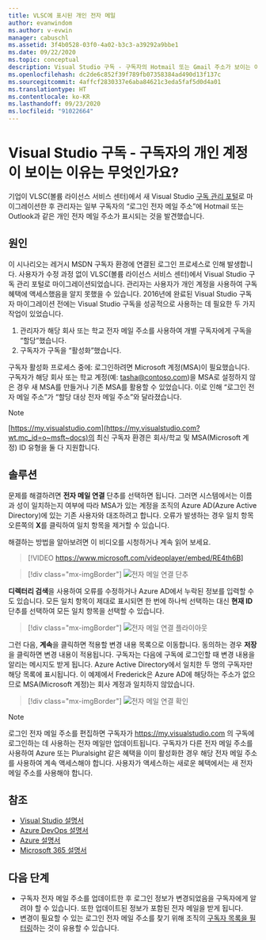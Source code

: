 ```yaml
---
title: VLSC에 표시된 개인 전자 메일
author: evanwindom
ms.author: v-evwin
manager: cabuschl
ms.assetid: 3f4b0528-03f0-4a02-b3c3-a39292a9bbe1
ms.date: 09/22/2020
ms.topic: conceptual
description: Visual Studio 구독 - 구독자의 Hotmail 또는 Gmail 주소가 보이는 이유는 무엇인가요?
ms.openlocfilehash: dc2de6c852f39f789fb07358384ad490d13f137c
ms.sourcegitcommit: 4affcf2830337e6aba84621c3eda5faf5d0d4a01
ms.translationtype: HT
ms.contentlocale: ko-KR
ms.lasthandoff: 09/23/2020
ms.locfileid: "91022664"
---
```

# <a name="visual-studio-subscriptions--why-do-i-see-personal-accounts-for-my-subscribers"></a>Visual Studio 구독 - 구독자의 개인 계정이 보이는 이유는 무엇인가요?
기업이 VLSC(볼륨 라이선스 서비스 센터)에서 새 Visual Studio [구독 관리 포털](https://manage.visualstudio.com)로 마이그레이션한 후 관리자는 일부 구독자의 “로그인 전자 메일 주소”에 Hotmail 또는 Outlook과 같은 개인 전자 메일 주소가 표시되는 것을 발견했습니다.  

## <a name="cause"></a>원인
이 시나리오는 레거시 MSDN 구독자 환경에 연결된 로그인 프로세스로 인해 발생합니다. 사용자가 수정 과정 없이 VLSC(볼륨 라이선스 서비스 센터)에서 Visual Studio 구독 관리 포털로 마이그레이션되었습니다. 관리자는 사용자가 개인 계정을 사용하여 구독 혜택에 액세스했음을 알지 못했을 수 있습니다. 2016년에 완료된 Visual Studio 구독자 마이그레이션 전에는 Visual Studio 구독을 성공적으로 사용하는 데 필요한 두 가지 작업이 있었습니다.
1. 관리자가 해당 회사 또는 학교 전자 메일 주소를 사용하여 개별 구독자에게 구독을 “할당”했습니다.
2. 구독자가 구독을 “활성화”했습니다.

구독자 활성화 프로세스 중에: 로그인하려면 Microsoft 계정(MSA)이 필요했습니다. 구독자가 해당 회사 또는 학교 계정(예: tasha@contoso.com)을 MSA로 설정하지 않은 경우 새 MSA를 만들거나 기존 MSA를 활용할 수 있었습니다. 이로 인해 “로그인 전자 메일 주소”가 “할당 대상 전자 메일 주소”와 달라졌습니다.

> [!NOTE]
> [https://my.visualstudio.com](https://my.visualstudio.com?wt.mc_id=o~msft~docs)의 최신 구독자 환경은 회사/학교 및 MSA(Microsoft 계정) ID 유형을 둘 다 지원합니다.

## <a name="solution"></a>솔루션
문제를 해결하려면 **전자 메일 연결** 단추를 선택하면 됩니다. 그러면 시스템에서는 이름과 성이 일치하는지 여부에 따라 MSA가 있는 계정을 조직의 Azure AD(Azure Active Directory)에 있는 기존 사용자와 대조하려고 합니다. 오류가 발생하는 경우 일치 항목 오른쪽의 **X**를 클릭하여 일치 항목을 제거할 수 있습니다.  

해결하는 방법을 알아보려면 이 비디오를 시청하거나 계속 읽어 보세요. 

> [!VIDEO https://www.microsoft.com/videoplayer/embed/RE4th6B]

> [!div class="mx-imgBorder"]
> ![전자 메일 연결 단추](_img/connect-emails/connect-emails-button.png "Microsoft 계정을 사용하는 사용자를 Azure Active Directory에 일치시키려면 전자 메일 연결 클릭")

**디렉터리 검색**을 사용하여 오류를 수정하거나 Azure AD에서 누락된 정보를 입력할 수도 있습니다. 모든 일치 항목이 제대로 표시되면 한 번에 하나씩 선택하는 대신 **현재 ID** 단추를 선택하여 모든 일치 항목을 선택할 수 있습니다.  

> [!div class="mx-imgBorder"]
> ![전자 메일 연결 플라이아웃](_img/connect-emails/connect-emails-flyout.png "Azure AD ID에 일치시키려는 구독자를 선택하고 계속을 클릭합니다.")

그런 다음, **계속**을 클릭하면 적용할 변경 내용 목록으로 이동합니다. 동의하는 경우 **저장**을 클릭하면 변경 내용이 적용됩니다. 구독자는 다음에 구독에 로그인할 때 변경 내용을 알리는 메시지도 받게 됩니다.  Azure Active Directory에서 일치한 두 명의 구독자만 해당 목록에 표시됩니다.  이 예제에서 Frederick은 Azure AD에 해당하는 주소가 없으므로 MSA(Microsoft 계정)는 회사 계정과 일치하지 않았습니다. 

> [!div class="mx-imgBorder"]
> ![전자 메일 연결 확인](_img/connect-emails/connect-emails-confirm.png "계속을 클릭하여 제안된 변경 내용을 구현한 다음, 저장을 클릭합니다.") 

> [!NOTE]
> 로그인 전자 메일 주소를 편집하면 구독자가 https://my.visualstudio.com 의 구독에 로그인하는 데 사용하는 전자 메일만 업데이트됩니다. 구독자가 다른 전자 메일 주소를 사용하여 Azure 또는 Pluralsight 같은 혜택을 이미 활성화한 경우 해당 전자 메일 주소를 사용하여 계속 액세스해야 합니다. 사용자가 액세스하는 새로운 혜택에서는 새 전자 메일 주소를 사용해야 합니다. 

## <a name="see-also"></a>참조
- [Visual Studio 설명서](/visualstudio/)
- [Azure DevOps 설명서](/azure/devops/)
- [Azure 설명서](/azure/)
- [Microsoft 365 설명서](/microsoft-365/)

##  <a name="next-steps"></a>다음 단계
- 구독자 전자 메일 주소를 업데이트한 후 로그인 정보가 변경되었음을 구독자에게 알려야 할 수 있습니다.  또한 업데이트된 정보가 포함된 전자 메일을 받게 됩니다.
- 변경이 필요할 수 있는 로그인 전자 메일 주소를 찾기 위해 조직의 [구독자 목록을 필터링](search-license.md)하는 것이 유용할 수 있습니다.